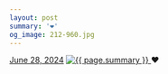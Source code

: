 ```yaml
---
layout: post
summary: '❤️'
og_image: 212-960.jpg
---
```


<p>
  <time>
    <a href="/212">June 28, 2024</a>
  </time>
  <a href="/212">
    <img src="{{ site.assets_url }}/212-480.jpg" srcset="{{ site.assets_url }}/212-240.jpg 240w, {{ site.assets_url }}/212-480.jpg 480w, {{ site.assets_url }}/212-720.jpg 720w, {{ site.assets_url }}/212-960.jpg 960w" sizes="(min-width: 700px) 50vw, calc(100vw - 2rem)" alt="{{ page.summary }}" />
  </a>
  <span>❤️</span>
</p>
